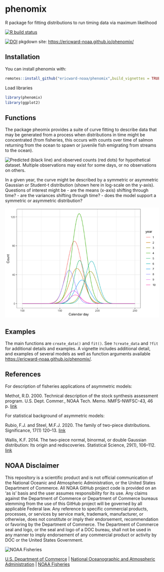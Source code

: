 
<!-- README.md is generated from README.Rmd. Please edit that file -->

# phenomix

R package for fitting distributions to run timing data via maximum
likelihood

[![R build
status](https://github.com/ericward-noaa/phenomix/workflows/R-CMD-check/badge.svg)](https://github.com/ericward-noaa/phenomix/actions)

[![DOI](https://zenodo.org/badge/243336401.svg)](https://zenodo.org/badge/latestdoi/243336401)
pkgdown site: <https://ericward-noaa.github.io/phenomix/>

## Installation

You can install phenomix with:

``` r
remotes::install_github("ericward-noaa/phenomix",build_vignettes = TRUE)
```

Load libraries

``` r
library(phenomix)
library(ggplot2)
```

## Functions

The package pheomix provides a suite of curve fitting to describe data
that may be generated from a process when distributions in time might be
concentrated (from fisheries, this occurs with counts over time of
salmon returning from the ocean to spawn or juvenile fish emigrating
from streams to the ocean).

![Predicted (black line) and observed counts (red dots) for hypothetical
dataset. Multiple observations may exist for some days, or no
observations on others.](README-figs/unnamed-chunk-5-1.png)

In a given year, the curve might be described by a symmetric or
asymmetric Gaussian or Student-t distribution (shown here in log-scale
on the y-axis). Questions of interest might be - are the means (x-axis)
shifting through time? - are the variances shifting through time? - does
the model support a symmetric or asymmetric distribution?

![](man/figures/unnamed-chunk-6-1.png)<!-- -->

## Examples

The main functions are `create_data()` and `fit()`. See `?create_data`
and `?fit` for additional details and examples. A vignette includes
additional detail, and examples of several models as well as function
arguments available <https://ericward-noaa.github.io/phenomix/>.

## References

For description of fisheries applications of asymmetric models:

Methot, R.D. 2000. Technical description of the stock synthesis
assessment program. U.S. Dept. Commer., NOAA Tech. Memo. NMFS-NWFSC-43,
46
p. [link](https://repository.library.noaa.gov/view/noaa/3172/noaa_3172_DS1.pdf)

For statistical background of asymmetric models:

Rubio, F.J. and Steel, M.F.J. 2020. The family of two-piece
distributions. Significance, 17(1) 120–13.
[link](https://rss.onlinelibrary.wiley.com/doi/full/10.1111/j.1740-9713.2020.01352.x)

Wallis, K.F. 2014. The two-piece normal, binormal, or double Gaussian
distribution: Its origin and rediscoveries. Statistical Science, 29(1),
106–112. [link](https://arxiv.org/abs/1405.4995)

## NOAA Disclaimer

This repository is a scientific product and is not official
communication of the National Oceanic and Atmospheric Administration, or
the United States Department of Commerce. All NOAA GitHub project code
is provided on an ‘as is’ basis and the user assumes responsibility for
its use. Any claims against the Department of Commerce or Department of
Commerce bureaus stemming from the use of this GitHub project will be
governed by all applicable Federal law. Any reference to specific
commercial products, processes, or services by service mark, trademark,
manufacturer, or otherwise, does not constitute or imply their
endorsement, recommendation or favoring by the Department of Commerce.
The Department of Commerce seal and logo, or the seal and logo of a DOC
bureau, shall not be used in any manner to imply endorsement of any
commercial product or activity by DOC or the United States Government.

<img src="https://raw.githubusercontent.com/nmfs-general-modeling-tools/nmfspalette/main/man/figures/noaa-fisheries-rgb-2line-horizontal-small.png" height="75" alt="NOAA Fisheries">

[U.S. Department of Commerce](https://www.commerce.gov/) \| [National
Oceanographic and Atmospheric Administration](https://www.noaa.gov) \|
[NOAA Fisheries](https://www.fisheries.noaa.gov/)
